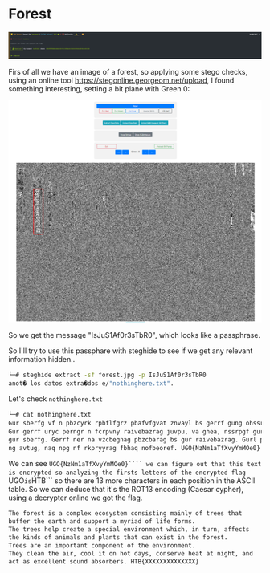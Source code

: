# Forest

<img src="images/hackthebox.png">

Firs of all we have an image of a forest, so applying some stego checks, using an online tool https://stegonline.georgeom.net/upload, I found something interesting, setting a bit plane with Green 0:

<img src="images/bit plane green.png">

So we get the message "IsJuS1Af0r3sTbR0", which looks like a passphrase.

So I'll try to use this passphare with steghide to see if we get any relevant information hidden..

```bash
└─# steghide extract -sf forest.jpg -p IsJuS1Af0r3sTbR0                                                                                     1 ⨯
anot� los datos extra�dos e/"nothinghere.txt".
```

Let's check ```nothinghere.txt```

```bash
└─# cat nothinghere.txt 
Gur sberfg vf n pbzcyrk rpbflfgrz pbafvfgvat znvayl bs gerrf gung ohssre gur rnegu naq fhccbeg n zlevnq bs yvsr sbezf.
Gur gerrf uryc perngr n fcrpvny raivebazrag juvpu, va ghea, nssrpgf gur xvaqf bs navznyf naq cynagf gung pna rkvfg va 
gur sberfg. Gerrf ner na vzcbegnag pbzcbarag bs gur raivebazrag. Gurl pyrna gur nve, pbby vg ba ubg qnlf, pbafreir urng 
ng avtug, naq npg nf rkpryyrag fbhaq nofbeoref. UGO{NzNm1aTfXvyYmMOe0}
```

We can see ```UGO{NzNm1aTfXvyYmMOe0}```` we can figure out that this text is encrypted so analyzing the firsts letters of the encrypted flag ```UGO``` is ```HTB``` so there are 13 more characters in each position in the ASCII table.
So we can deduce that it's the ROT13 encoding (Caesar cypher), using a decrypter online we got the flag.

```
The forest is a complex ecosystem consisting mainly of trees that buffer the earth and support a myriad of life forms. 
The trees help create a special environment which, in turn, affects the kinds of animals and plants that can exist in the forest. 
Trees are an important component of the environment. 
They clean the air, cool it on hot days, conserve heat at night, and act as excellent sound absorbers. HTB{XXXXXXXXXXXXXX}
```
